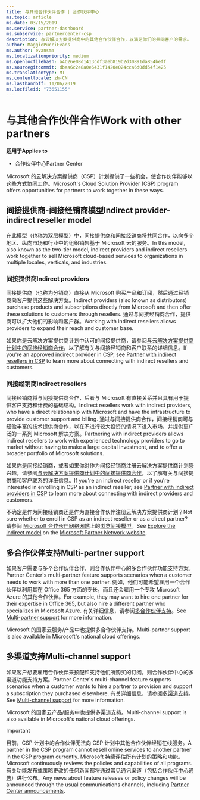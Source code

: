 ```yaml
---
title: 与其他合作伙伴合作 | 合作伙伴中心
ms.topic: article
ms.date: 03/15/2019
ms.service: partner-dashboard
ms.subservice: partnercenter-csp
description: 与云解决方案提供商中的其他合作伙伴合作，以满足你们的共同客户的需求。
author: MaggiePucciEvans
ms.author: evansma
ms.localizationpriority: medium
ms.openlocfilehash: a4b26e08d1413cdf3aeb819b2d30891da854beff
ms.sourcegitcommit: dbaa6c2e8a0e6431f1420e024cca6d0dd54f1425
ms.translationtype: MT
ms.contentlocale: zh-CN
ms.lasthandoff: 11/06/2019
ms.locfileid: "73651155"
---
```

# <a name="work-with-other-partners"></a><span data-ttu-id="64278-103">与其他合作伙伴合作</span><span class="sxs-lookup"><span data-stu-id="64278-103">Work with other partners</span></span>

<span data-ttu-id="64278-104">**适用于**</span><span class="sxs-lookup"><span data-stu-id="64278-104">**Applies to**</span></span>

-  <span data-ttu-id="64278-105">合作伙伴中心</span><span class="sxs-lookup"><span data-stu-id="64278-105">Partner Center</span></span>

<span data-ttu-id="64278-106">Microsoft 的云解决方案提供商（CSP）计划提供了一些机会，使合作伙伴能够以这些方式协同工作。</span><span class="sxs-lookup"><span data-stu-id="64278-106">Microsoft's Cloud Solution Provider (CSP) program offers opportunities for partners to work together in these ways.</span></span>

## <a name="indirect-provider-indirect-reseller-model"></a><span data-ttu-id="64278-107">间接提供商-间接经销商模型</span><span class="sxs-lookup"><span data-stu-id="64278-107">Indirect provider-indirect reseller model</span></span>

<span data-ttu-id="64278-108">在此模型（也称为双层模型）中，间接提供商和间接经销商将共同合作，以向多个地区、纵向市场和行业中的组织销售基于 Microsoft 云的服务。</span><span class="sxs-lookup"><span data-stu-id="64278-108">In this model, also known as the two-tier model, indirect providers and indirect resellers work together to sell Microsoft cloud-based services to organizations in multiple locales, verticals, and industries.</span></span> 

### <a name="indirect-providers"></a><span data-ttu-id="64278-109">间接提供商</span><span class="sxs-lookup"><span data-stu-id="64278-109">Indirect providers</span></span>

<span data-ttu-id="64278-110">间接提供商（也称为分销商）直接从 Microsoft 购买产品和订阅，然后通过经销商向客户提供这些解决方案。</span><span class="sxs-lookup"><span data-stu-id="64278-110">Indirect providers (also known as distributors) purchase products and subscriptions directly from Microsoft and then offer these solutions to customers through resellers.</span></span> <span data-ttu-id="64278-111">通过与间接经销商合作，提供商可以扩大他们的影响和客户群。</span><span class="sxs-lookup"><span data-stu-id="64278-111">Working with indirect resellers allows providers to expand their reach and customer base.</span></span> 

<span data-ttu-id="64278-112">如果你是云解决方案提供商计划中认可的间接提供商，请参阅[与云解决方案提供商计划中的间接经销商合作](indirect-provider-tasks-in-partner-center.md)，以了解有关与间接经销商和客户联系的详细信息。</span><span class="sxs-lookup"><span data-stu-id="64278-112">If you're an approved indirect provider in CSP, see [Partner with indirect resellers in CSP](indirect-provider-tasks-in-partner-center.md) to learn more about connecting with indirect resellers and customers.</span></span> 

### <a name="indirect-resellers"></a><span data-ttu-id="64278-113">间接经销商</span><span class="sxs-lookup"><span data-stu-id="64278-113">Indirect resellers</span></span> 

<span data-ttu-id="64278-114">间接经销商将与间接提供商合作，后者与 Microsoft 有直接关系并且具有用于提供客户支持和计费的基础结构。</span><span class="sxs-lookup"><span data-stu-id="64278-114">Indirect resellers work with indirect providers, who have a direct relationship with Microsoft and have the infrastructure to provide customer support and billing.</span></span> <span data-ttu-id="64278-115">通过与间接提供商合作，间接经销商可与经验丰富的技术提供商合作，以在不进行较大投资的情况下进入市场，并提供更广泛的一系列 Microsoft 解决方案。</span><span class="sxs-lookup"><span data-stu-id="64278-115">Partnering with indirect providers allows indirect resellers to work with experienced technology providers to go to market without having to make a large capital investment, and to offer a broader portfolio of Microsoft solutions.</span></span> 

<span data-ttu-id="64278-116">如果你是间接经销商，或者如果你对作为间接经销商注册云解决方案提供商计划感兴趣，请参阅[与云解决方案提供商计划中的间接提供商合作](indirect-reseller-tasks-in-partner-center.md)，以了解有关与间接提供商和客户联系的详细信息。</span><span class="sxs-lookup"><span data-stu-id="64278-116">If you're an indirect reseller or if you're interested in enrolling in CSP as an indirect reseller, see [Partner with indirect providers in CSP](indirect-reseller-tasks-in-partner-center.md) to learn more about connecting with indirect providers and customers.</span></span>

<span data-ttu-id="64278-117">不确定是作为间接经销商还是作为直接合作伙伴注册云解决方案提供商计划？</span><span class="sxs-lookup"><span data-stu-id="64278-117">Not sure whether to enroll in CSP as an indirect reseller or as a direct partner?</span></span> <span data-ttu-id="64278-118">请参阅 [Microsoft 合作伙伴网络网站](https://partner.microsoft.com)上的[浏览间接模型](https://partner.microsoft.com/cloud-solution-provider/indirect)。</span><span class="sxs-lookup"><span data-stu-id="64278-118">See [Explore the indirect model](https://partner.microsoft.com/cloud-solution-provider/indirect) on the [Microsoft Partner Network website](https://partner.microsoft.com).</span></span>   

## <a name="multi-partner-support"></a><span data-ttu-id="64278-119">多合作伙伴支持</span><span class="sxs-lookup"><span data-stu-id="64278-119">Multi-partner support</span></span>

<span data-ttu-id="64278-120">如果客户需要与多个合作伙伴合作，则合作伙伴中心的多合作伙伴功能支持方案。</span><span class="sxs-lookup"><span data-stu-id="64278-120">Partner Center's multi-partner feature supports scenarios when a customer needs to work with more than one partner.</span></span> <span data-ttu-id="64278-121">例如，他们可能希望雇用一个合作伙伴以利用其在 Office 365 方面的专长，而且还会雇用一个专攻 Microsoft Azure 的其他合作伙伴。</span><span class="sxs-lookup"><span data-stu-id="64278-121">For example, they may want to hire one partner for their expertise in Office 365, but also hire a different partner who specializes in Microsoft Azure.</span></span> <span data-ttu-id="64278-122">有关详细信息，请参阅[多合作伙伴支持](multipartner.md)。</span><span class="sxs-lookup"><span data-stu-id="64278-122">See [Multi-partner support](multipartner.md) for more information.</span></span>

<span data-ttu-id="64278-123">Microsoft 的国家云服务/产品中也提供多合作伙伴支持。</span><span class="sxs-lookup"><span data-stu-id="64278-123">Multi-partner support is also available in Microsoft's national cloud offerings.</span></span> 

## <a name="multi-channel-support"></a><span data-ttu-id="64278-124">多渠道支持</span><span class="sxs-lookup"><span data-stu-id="64278-124">Multi-channel support</span></span>

<span data-ttu-id="64278-125">如果客户想要雇用合作伙伴来预配和支持他们所购买的订阅，则合作伙伴中心的多渠道功能支持方案。</span><span class="sxs-lookup"><span data-stu-id="64278-125">Partner Center's multi-channel feature supports scenarios when a customer wants to hire a partner to provision and support a subscription they purchased elsewhere.</span></span> <span data-ttu-id="64278-126">有关详细信息，请参阅[多渠道支持](multichannel.md)。</span><span class="sxs-lookup"><span data-stu-id="64278-126">See [Multi-channel support](multichannel.md) for more information.</span></span>

<span data-ttu-id="64278-127">Microsoft 的国家云产品/服务中也提供多渠道支持。</span><span class="sxs-lookup"><span data-stu-id="64278-127">Multi-channel support is also available in Microsoft's national cloud offerings.</span></span>

> [!IMPORTANT]  
> <span data-ttu-id="64278-128">目前，CSP 计划中的合作伙伴无法向 CSP 计划中其他合作伙伴经销在线服务。</span><span class="sxs-lookup"><span data-stu-id="64278-128">A partner in the CSP program cannot resell online services to another partner in the CSP program currently.</span></span> <span data-ttu-id="64278-129">Microsoft 持续评估所有计划的策略和功能。</span><span class="sxs-lookup"><span data-stu-id="64278-129">Microsoft continuously reviews the policies and capabilities of all programs.</span></span> <span data-ttu-id="64278-130">有关功能发布或策略更改的任何新闻都将通过常见通讯渠道（包括[合作伙伴中心通告](https://partner.microsoft.com/pcv/announcements)）进行公布。</span><span class="sxs-lookup"><span data-stu-id="64278-130">Any news about feature releases or policy changes will be announced through the usual communications channels, including [Partner Center announcements](https://partner.microsoft.com/pcv/announcements).</span></span>
